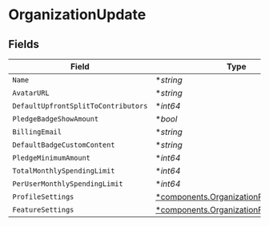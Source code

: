 # OrganizationUpdate


## Fields

| Field                                                                                             | Type                                                                                              | Required                                                                                          | Description                                                                                       |
| ------------------------------------------------------------------------------------------------- | ------------------------------------------------------------------------------------------------- | ------------------------------------------------------------------------------------------------- | ------------------------------------------------------------------------------------------------- |
| `Name`                                                                                            | **string*                                                                                         | :heavy_minus_sign:                                                                                | N/A                                                                                               |
| `AvatarURL`                                                                                       | **string*                                                                                         | :heavy_minus_sign:                                                                                | N/A                                                                                               |
| `DefaultUpfrontSplitToContributors`                                                               | **int64*                                                                                          | :heavy_minus_sign:                                                                                | N/A                                                                                               |
| `PledgeBadgeShowAmount`                                                                           | **bool*                                                                                           | :heavy_minus_sign:                                                                                | N/A                                                                                               |
| `BillingEmail`                                                                                    | **string*                                                                                         | :heavy_minus_sign:                                                                                | N/A                                                                                               |
| `DefaultBadgeCustomContent`                                                                       | **string*                                                                                         | :heavy_minus_sign:                                                                                | N/A                                                                                               |
| `PledgeMinimumAmount`                                                                             | **int64*                                                                                          | :heavy_minus_sign:                                                                                | N/A                                                                                               |
| `TotalMonthlySpendingLimit`                                                                       | **int64*                                                                                          | :heavy_minus_sign:                                                                                | N/A                                                                                               |
| `PerUserMonthlySpendingLimit`                                                                     | **int64*                                                                                          | :heavy_minus_sign:                                                                                | N/A                                                                                               |
| `ProfileSettings`                                                                                 | [*components.OrganizationProfileSettings](../../models/components/organizationprofilesettings.md) | :heavy_minus_sign:                                                                                | N/A                                                                                               |
| `FeatureSettings`                                                                                 | [*components.OrganizationFeatureSettings](../../models/components/organizationfeaturesettings.md) | :heavy_minus_sign:                                                                                | N/A                                                                                               |